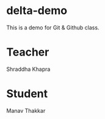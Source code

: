 # delta-demo
This is a demo for Git &amp; Github class.

# Teacher 
Shraddha Khapra

# Student
Manav Thakkar